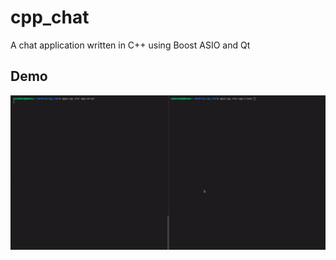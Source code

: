 # cpp_chat
A chat application written in C++ using Boost ASIO and Qt

## Demo

![Demo](https://github.com/SAtacker/cpp_chat/blob/sync_chat_new/images/chat_demo.gif)